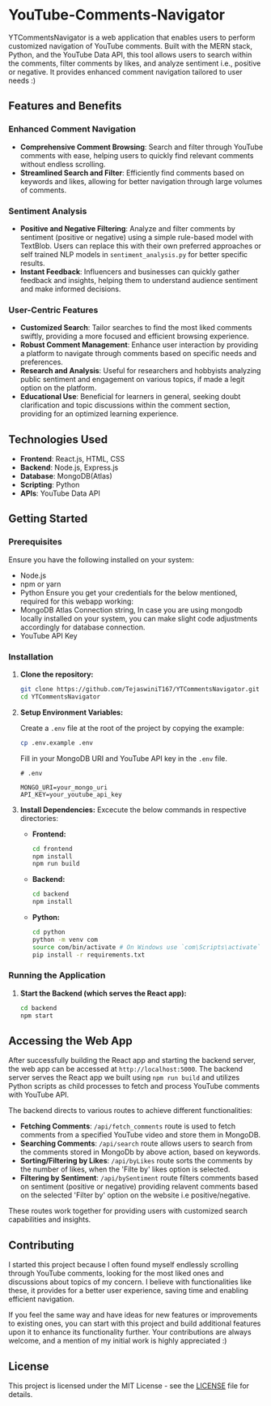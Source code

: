 # YouTube-Comments-Navigator

YTCommentsNavigator is a web application that enables users to perform customized navigation of YouTube comments. Built with the MERN stack, Python, and the YouTube Data API, this tool allows users to search within the comments, filter comments by likes, and analyze sentiment i.e., positive or negative. It provides enhanced comment navigation tailored to user needs :)

## Features and Benefits

### Enhanced Comment Navigation

- **Comprehensive Comment Browsing**: Search and filter through YouTube comments with ease, helping users to quickly find relevant comments without endless scrolling.
- **Streamlined Search and Filter**: Efficiently find comments based on keywords and likes, allowing for better navigation through large volumes of comments.

### Sentiment Analysis

- **Positive and Negative Filtering**: Analyze and filter comments by sentiment (positive or negative) using a simple rule-based model with TextBlob. Users can replace this with their own preferred approaches or self trained NLP models in `sentiment_analysis.py` for better specific results.
- **Instant Feedback**: Influencers and businesses can quickly gather feedback and insights, helping them to understand audience sentiment and make informed decisions.

### User-Centric Features

- **Customized Search**: Tailor searches to find the most liked comments swiftly, providing a more focused and efficient browsing experience.
- **Robust Comment Management**: Enhance user interaction by providing a platform to navigate through comments based on specific needs and preferences.
- **Research and Analysis**: Useful for researchers and hobbyists analyzing public sentiment and engagement on various topics, if made a legit option on the platform.
- **Educational Use**: Beneficial for learners in general, seeking doubt clarification and topic discussions within the comment section, providing for an optimized learning experience.

## Technologies Used

- **Frontend**: React.js, HTML, CSS
- **Backend**: Node.js, Express.js
- **Database**: MongoDB(Atlas)
- **Scripting**: Python
- **APIs**: YouTube Data API

## Getting Started

### Prerequisites

Ensure you have the following installed on your system:

- Node.js
- npm or yarn
- Python
  Ensure you get your credentials for the below mentioned, required for this webapp working:
- MongoDB Atlas Connection string,
  In case you are using mongodb locally installed on your system, you can make slight code adjustments accordingly for database connection.
- YouTube API Key

### Installation

1. **Clone the repository:**

   ```bash
   git clone https://github.com/TejaswiniT167/YTCommentsNavigator.git
   cd YTCommentsNavigator
   ```

2. **Setup Environment Variables:**

   Create a `.env` file at the root of the project by copying the example:

   ```bash
   cp .env.example .env
   ```

   Fill in your MongoDB URI and YouTube API key in the `.env` file.

   ```plaintext
   # .env

   MONGO_URI=your_mongo_uri
   API_KEY=your_youtube_api_key
   ```

3. **Install Dependencies:**
   Excecute the below commands in respective directories:

   - **Frontend:**

     ```bash
     cd frontend
     npm install
     npm run build
     ```

   - **Backend:**

     ```bash
     cd backend
     npm install
     ```

   - **Python:**
     ```bash
     cd python
     python -m venv com
     source com/bin/activate # On Windows use `com\Scripts\activate`
     pip install -r requirements.txt
     ```

### Running the Application

1. **Start the Backend (which serves the React app):**

   ```bash
   cd backend
   npm start
   ```

## Accessing the Web App

After successfully building the React app and starting the backend server, the web app can be accessed at `http://localhost:5000`. The backend server serves the React app we built using `npm run build` and utilizes Python scripts as child processes to fetch and process YouTube comments with YouTube API.

The backend directs to various routes to achieve different functionalities:

- **Fetching Comments**: `/api/fetch_comments` route is used to fetch comments from a specified YouTube video and store them in MongoDB.
- **Searching Comments**: `/api/search` route allows users to search from the comments stored in MongoDb by above action, based on keywords.
- **Sorting/Filtering by Likes**: `/api/byLikes` route sorts the comments by the number of likes, when the 'Filte by' likes option is selected.
- **Filtering by Sentiment**: `/api/bySentiment` route filters comments based on sentiment (positive or negative) providing relavent comments based on the selected 'Filter by' option on the website i.e positive/negative.

These routes work together for providing users with customized search capabilities and insights.

## Contributing

I started this project because I often found myself endlessly scrolling through YouTube comments, looking for the most liked ones and discussions about topics of my concern. I believe with functionalities like these, it provides for a better user experience, saving time and enabling efficient navigation.

If you feel the same way and have ideas for new features or improvements to existing ones, you can start with this project and build additional features upon it to enhance its functionality further. Your contributions are always welcome, and a mention of my initial work is highly appreciated :)

## License

This project is licensed under the MIT License - see the [LICENSE](LICENSE) file for details.

